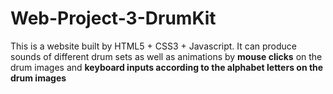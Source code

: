 # Web-Project-3-DrumKit
This is a website built by HTML5 + CSS3 + Javascript. It can produce sounds of different drum sets as well as animations by <strong>mouse clicks</strong> on the drum images and <strong>keyboard inputs according to the alphabet letters on the drum images</strong>
